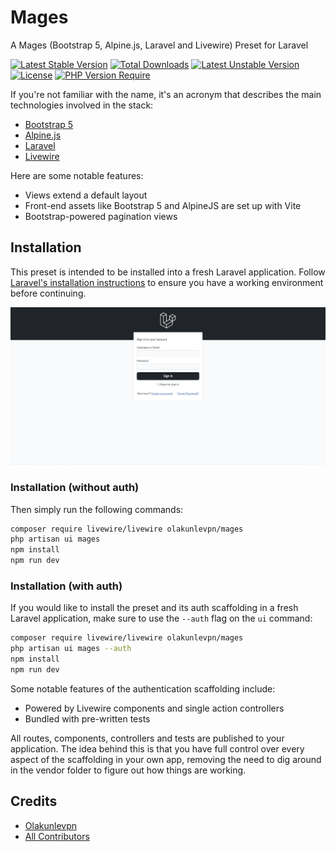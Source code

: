 # Mages
A Mages (Bootstrap 5, Alpine.js, Laravel and Livewire) Preset for Laravel


[![Latest Stable Version](http://poser.pugx.org/olakunlevpn/mages/v)](https://packagist.org/packages/olakunlevpn/mages) [![Total Downloads](http://poser.pugx.org/olakunlevpn/mages/downloads)](https://packagist.org/packages/olakunlevpn/mages) [![Latest Unstable Version](http://poser.pugx.org/olakunlevpn/mages/v/unstable)](https://packagist.org/packages/olakunlevpn/mages) [![License](http://poser.pugx.org/olakunlevpn/mages/license)](https://packagist.org/packages/olakunlevpn/mages) [![PHP Version Require](http://poser.pugx.org/olakunlevpn/mages/require/php)](https://packagist.org/packages/olakunlevpn/mages)

If you're not familiar with the name, it's an acronym that describes the main technologies involved in the stack:
- [Bootstrap 5](https://getbootstrap.com/)
- [Alpine.js](https://github.com/alpinejs/alpine)
- [Laravel](https://laravel.com)
- [Livewire](https://laravel-livewire.com)


Here are some notable features:

- Views extend a default layout
- Front-end assets like Bootstrap 5 and AlpineJS are set up with Vite
- Bootstrap-powered pagination views


## Installation

This preset is intended to be installed into a fresh Laravel application. Follow [Laravel's installation instructions](https://laravel.com/docs/installation) to ensure you have a working environment before continuing.


![Login View](./Screenshot.png)


### Installation (without auth)

Then simply run the following commands:
```bash
composer require livewire/livewire olakunlevpn/mages
php artisan ui mages
npm install
npm run dev
```

### Installation (with auth)

If you would like to install the preset and its auth scaffolding in a fresh Laravel application, make sure to use the `--auth` flag on the `ui` command:

```bash
composer require livewire/livewire olakunlevpn/mages
php artisan ui mages --auth
npm install
npm run dev
```

Some notable features of the authentication scaffolding include:
- Powered by Livewire components and single action controllers
- Bundled with pre-written tests

All routes, components, controllers and tests are published to your application. The idea behind this is that you have full control over every aspect of the scaffolding in your own app, removing the need to dig around in the vendor folder to figure out how things are working.



## Credits

- [Olakunlevpn](https://github.com/olakunlevpn)
- [All Contributors](../../contributors)
